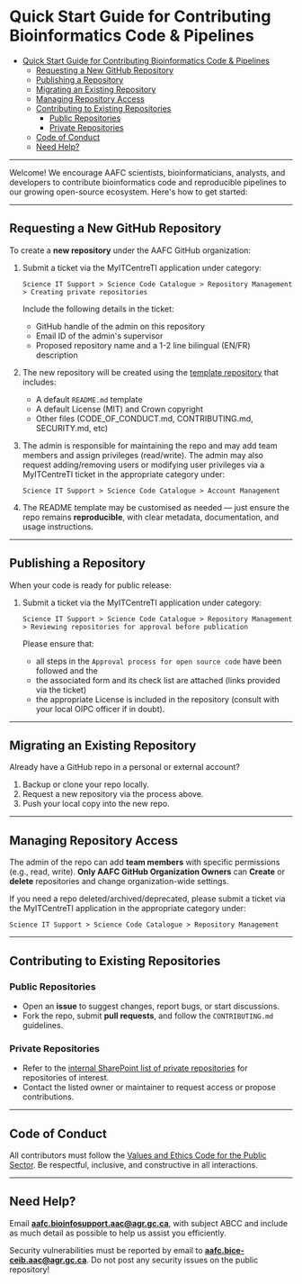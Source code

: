 # Quick Start Guide for Contributing Bioinformatics Code & Pipelines

- [Quick Start Guide for Contributing Bioinformatics Code \& Pipelines](#quick-start-guide-for-contributing-bioinformatics-code--pipelines)
  - [Requesting a New GitHub Repository](#requesting-a-new-github-repository)
  - [Publishing a Repository](#publishing-a-repository)
  - [Migrating an Existing Repository](#migrating-an-existing-repository)
  - [Managing Repository Access](#managing-repository-access)
  - [Contributing to Existing Repositories](#contributing-to-existing-repositories)
    - [Public Repositories](#public-repositories)
    - [Private Repositories](#private-repositories)
  - [Code of Conduct](#code-of-conduct)
  - [Need Help?](#need-help)

---

Welcome! We encourage AAFC scientists, bioinformaticians, analysts, and developers to contribute bioinformatics code and reproducible pipelines to our growing open-source ecosystem. Here's how to get started:

---

## Requesting a New GitHub Repository

To create a **new repository** under the AAFC GitHub organization:

1. Submit a ticket via the MyITCentreTI application under category: 
   
   `Science IT Support > Science Code Catalogue > Repository Management > Creating private repositories`

   Include the following details in the ticket:
   - GitHub handle of the admin on this repository
   - Email ID of the admin's supervisor 
   - Proposed repository name and a 1-2 line bilingual (EN/FR) description
  
2. The new repository will be created using the [template repository](https://github.com/AAFC-Bioinfo-AAC/template-repository) that includes:
   - A default `README.md` template
   - A default License (MIT) and Crown copyright
   - Other files (CODE_OF_CONDUCT.md, CONTRIBUTING.md, SECURITY.md, etc)

3. The admin is responsible for maintaining the repo and may add team members and assign privileges (read/write). The admin may also request adding/removing users or modifying user privileges via a MyITCentreTI ticket in the appropriate category under: 
   
   `Science IT Support > Science Code Catalogue > Account Management`
   
4. The README template may be customised as needed — just ensure the repo remains **reproducible**, with clear metadata, documentation, and usage instructions.
   


---

## Publishing a Repository

When your code is ready for public release:

1. Submit a ticket via the MyITCentreTI application under category: 
   
   `Science IT Support > Science Code Catalogue > Repository Management > Reviewing repositories for approval before publication`

   Please ensure that:
   - all steps in the `Approval process for open source code` have been followed and the
   - the associated form and its check list are attached (links provided via the ticket)
   - the appropriate License is included in the repository (consult with your local OIPC officer if in doubt). 

---

## Migrating an Existing Repository

Already have a GitHub repo in a personal or external account?

1. Backup or clone your repo locally.
2. Request a new repository via the process above.
3. Push your local copy into the new repo.

---

## Managing Repository Access

The admin of the repo can add **team members** with specific permissions (e.g., read, write).
**Only AAFC GitHub Organization Owners** can **Create** or **delete** repositories and change organization-wide settings.

If you need a repo deleted/archived/deprecated, please submit a ticket via the MyITCentreTI application in the appropriate category under: 
   
   `Science IT Support > Science Code Catalogue > Repository Management`

---

## Contributing to Existing Repositories

### Public Repositories
- Open an **issue** to suggest changes, report bugs, or start discussions.
- Fork the repo, submit **pull requests**, and follow the `CONTRIBUTING.md` guidelines.

### Private Repositories
- Refer to the [internal SharePoint list of private repositories](https://001gc.sharepoint.com/sites/42732/asd1/Forms/AllItems.aspx?id=%2Fsites%2F42732%2Fasd1%2FABCC%2FList%20of%20private%20repos%2Epdf&parent=%2Fsites%2F42732%2Fasd1%2FABCC) for repositories of interest.
- Contact the listed owner or maintainer to request access or propose contributions.

---

## Code of Conduct

All contributors must follow the [Values and Ethics Code for the Public Sector](https://www.tbs-sct.canada.ca/pol/doc-eng.aspx?id=25049). Be respectful, inclusive, and constructive in all interactions.

---

## Need Help?

Email **aafc.bioinfosupport.aac@agr.gc.ca**​, with subject ABCC and include as much detail as possible to help us assist you efficiently.

Security vulnerabilities must be reported by email to **aafc.bice-ceib.aac@agr.gc.ca**. Do not post any security issues on the public repository! 


